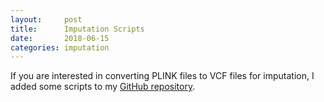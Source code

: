 ```yaml
---
layout:     post
title:      Imputation Scripts
date:       2018-06-15 
categories: imputation
---
```


If you are interested in converting PLINK files to VCF files for imputation, I added some scripts to my [GitHub repository](https://github.com/seppinho/scripts).
